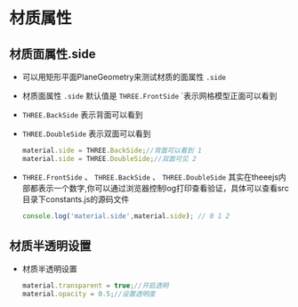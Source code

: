 # 材质属性

## 材质面属性.side

+ 可以用矩形平面PlaneGeometry来测试材质的面属性 `.side`

+ 材质面属性 `.side` 默认值是 `THREE.FrontSide` `表示网格模型正面可以看到
+ `THREE.BackSide` 表示背面可以看到
+ `THREE.DoubleSide` 表示双面可以看到

  ```js
  material.side = THREE.BackSide;//背面可以看到 1
  material.side = THREE.DoubleSide;//双面可见 2
  ```

+ `THREE.FrontSide` 、 `THREE.BackSide` 、 `THREE.DoubleSide` 其实在theeejs内部都表示一个数字,你可以通过浏览器控制log打印查看验证，具体可以查看src目录下constants.js的源码文件

  ```js
  console.log('material.side',material.side); // 0 1 2
  ```

## 材质半透明设置

+ 材质半透明设置

  ```js
  material.transparent = true;//开启透明
  material.opacity = 0.5;//设置透明度
  ```
